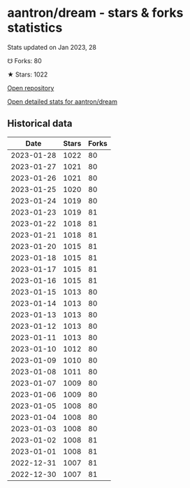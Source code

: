 # aantron/dream - stars & forks statistics

Stats updated on Jan 2023, 28

☋ Forks: 80

★ Stars: 1022

[Open repository](https://github.com/aantron/dream)

[Open detailed stats for aantron/dream](https://reviewgithub.com/rep/aantron/dream)

## Historical data
| Date | Stars | Forks |
|------|-------|-------|
| 2023-01-28 | 1022 | 80 | 
| 2023-01-27 | 1021 | 80 | 
| 2023-01-26 | 1021 | 80 | 
| 2023-01-25 | 1020 | 80 | 
| 2023-01-24 | 1019 | 80 | 
| 2023-01-23 | 1019 | 81 | 
| 2023-01-22 | 1018 | 81 | 
| 2023-01-21 | 1018 | 81 | 
| 2023-01-20 | 1015 | 81 | 
| 2023-01-18 | 1015 | 81 | 
| 2023-01-17 | 1015 | 81 | 
| 2023-01-16 | 1015 | 81 | 
| 2023-01-15 | 1013 | 80 | 
| 2023-01-14 | 1013 | 80 | 
| 2023-01-13 | 1013 | 80 | 
| 2023-01-12 | 1013 | 80 | 
| 2023-01-11 | 1013 | 80 | 
| 2023-01-10 | 1012 | 80 | 
| 2023-01-09 | 1010 | 80 | 
| 2023-01-08 | 1011 | 80 | 
| 2023-01-07 | 1009 | 80 | 
| 2023-01-06 | 1009 | 80 | 
| 2023-01-05 | 1008 | 80 | 
| 2023-01-04 | 1008 | 80 | 
| 2023-01-03 | 1008 | 80 | 
| 2023-01-02 | 1008 | 81 | 
| 2023-01-01 | 1008 | 81 | 
| 2022-12-31 | 1007 | 81 | 
| 2022-12-30 | 1007 | 81 | 

